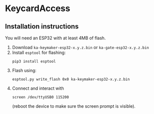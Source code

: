 KeycardAccess
===

Installation instructions
---
You will need an ESP32 with at least 4MB of flash.

1. Download `ka-keymaker-esp32-x.y.z.bin` or `ka-gate-esp32-x.y.z.bin`
2. Install `esptool` for flashing:
    ```shell
    pip3 install esptool
    ```
3. Flash using:
   ```shell
   esptool.py write_flash 0x0 ka-keymaker-esp32-x.y.z.bin
   ```
4. Connect and interact with
   ```shell
   screen /dev/ttyUSB0 115200
   ```
   (reboot the device to make sure the screen prompt is visible).